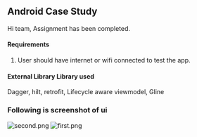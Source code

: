 ## Android Case Study

Hi team, Assignment has been completed.

#### Requirements

1. User should have internet or wifi connected to test the app.


#### External Library Library used

Dagger, hilt, retrofit, Lifecycle aware viewmodel, Gline


### Following is screenshot of ui

![second.png](second.png)
![first.png](first.png)

